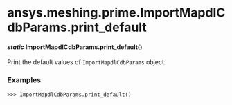 # ansys.meshing.prime.ImportMapdlCdbParams.print_default



#### *static* ImportMapdlCdbParams.print_default()

Print the default values of `ImportMapdlCdbParams` object.

### Examples

```pycon
>>> ImportMapdlCdbParams.print_default()
```

<!-- !! processed by numpydoc !! -->
